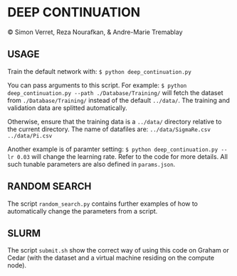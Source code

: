 # DEEP CONTINUATION
© Simon Verret,
Reza Nourafkan,
& Andre-Marie Tremablay

## USAGE
Train the default network with:
`$ python deep_continuation.py`

You can pass arguments to this script. For example:
`$ python deep_continuation.py --path ./Database/Training/` 
will fetch the dataset from `./Database/Training/` instead of the default `../data/`. The training and validation data are splitted automatically.

Otherwise, ensure that the training data is a `../data/` directory relative to the current directory. The name of datafiles are:
`../data/SigmaRe.csv`
`../data/Pi.csv`

Another example is of paramter setting:
`$ python deep_continuation.py --lr 0.03` 
will change the learning rate. Refer to the code for more details. All such tunable parameters are also defined in `params.json`.

## RANDOM SEARCH
The script `random_search.py` contains further examples of how to automatically change the parameters from a script.

## SLURM
The script `submit.sh` show the correct way of using this code on Graham or Cedar (with the dataset and a virtual machine residing on the compute node).

